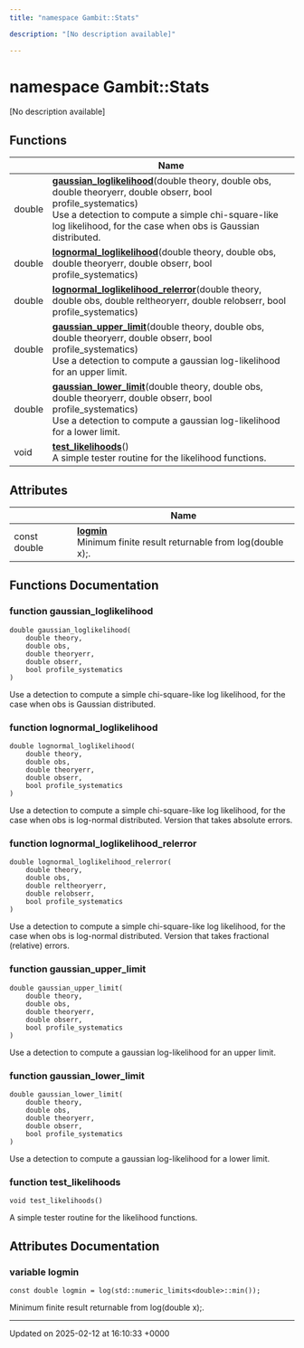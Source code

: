 ```yaml
---
title: "namespace Gambit::Stats"

description: "[No description available]"

---
```


# namespace Gambit::Stats

[No description available]

## Functions

|                | Name           |
| -------------- | -------------- |
| double | **[gaussian_loglikelihood](/documentation/code/namespaces/namespacegambit_1_1stats/#function-gaussian-loglikelihood)**(double theory, double obs, double theoryerr, double obserr, bool profile_systematics)<br>Use a detection to compute a simple chi-square-like log likelihood, for the case when obs is Gaussian distributed.  |
| double | **[lognormal_loglikelihood](/documentation/code/namespaces/namespacegambit_1_1stats/#function-lognormal-loglikelihood)**(double theory, double obs, double theoryerr, double obserr, bool profile_systematics) |
| double | **[lognormal_loglikelihood_relerror](/documentation/code/namespaces/namespacegambit_1_1stats/#function-lognormal-loglikelihood-relerror)**(double theory, double obs, double reltheoryerr, double relobserr, bool profile_systematics) |
| double | **[gaussian_upper_limit](/documentation/code/namespaces/namespacegambit_1_1stats/#function-gaussian-upper-limit)**(double theory, double obs, double theoryerr, double obserr, bool profile_systematics)<br>Use a detection to compute a gaussian log-likelihood for an upper limit.  |
| double | **[gaussian_lower_limit](/documentation/code/namespaces/namespacegambit_1_1stats/#function-gaussian-lower-limit)**(double theory, double obs, double theoryerr, double obserr, bool profile_systematics)<br>Use a detection to compute a gaussian log-likelihood for a lower limit.  |
| void | **[test_likelihoods](/documentation/code/namespaces/namespacegambit_1_1stats/#function-test-likelihoods)**()<br>A simple tester routine for the likelihood functions.  |

## Attributes

|                | Name           |
| -------------- | -------------- |
| const double | **[logmin](/documentation/code/namespaces/namespacegambit_1_1stats/#variable-logmin)** <br>Minimum finite result returnable from log(double x);.  |


## Functions Documentation

### function gaussian_loglikelihood

```
double gaussian_loglikelihood(
    double theory,
    double obs,
    double theoryerr,
    double obserr,
    bool profile_systematics
)
```

Use a detection to compute a simple chi-square-like log likelihood, for the case when obs is Gaussian distributed. 

### function lognormal_loglikelihood

```
double lognormal_loglikelihood(
    double theory,
    double obs,
    double theoryerr,
    double obserr,
    bool profile_systematics
)
```


Use a detection to compute a simple chi-square-like log likelihood, for the case when obs is log-normal distributed. Version that takes absolute errors. 


### function lognormal_loglikelihood_relerror

```
double lognormal_loglikelihood_relerror(
    double theory,
    double obs,
    double reltheoryerr,
    double relobserr,
    bool profile_systematics
)
```


Use a detection to compute a simple chi-square-like log likelihood, for the case when obs is log-normal distributed. Version that takes fractional (relative) errors. 


### function gaussian_upper_limit

```
double gaussian_upper_limit(
    double theory,
    double obs,
    double theoryerr,
    double obserr,
    bool profile_systematics
)
```

Use a detection to compute a gaussian log-likelihood for an upper limit. 

### function gaussian_lower_limit

```
double gaussian_lower_limit(
    double theory,
    double obs,
    double theoryerr,
    double obserr,
    bool profile_systematics
)
```

Use a detection to compute a gaussian log-likelihood for a lower limit. 

### function test_likelihoods

```
void test_likelihoods()
```

A simple tester routine for the likelihood functions. 


## Attributes Documentation

### variable logmin

```
const double logmin = log(std::numeric_limits<double>::min());
```

Minimum finite result returnable from log(double x);. 




-------------------------------

Updated on 2025-02-12 at 16:10:33 +0000
